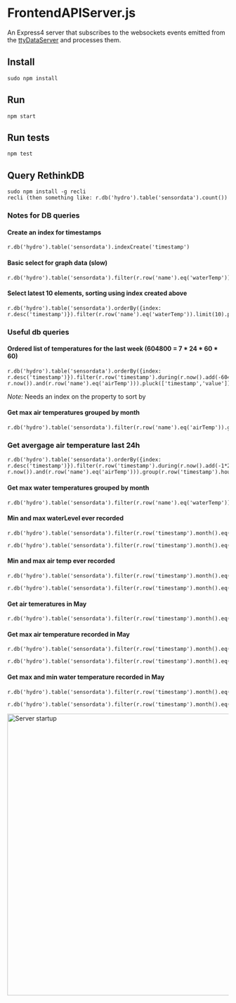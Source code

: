# FrontendAPIServer.js
An Express4 server that subscribes to the websockets events emitted from the [ttyDataServer](https://github.com/aweijnitz/hydrobalcony/tree/master/RaspberryPi/ttyDataServer.js) and processes them.


## Install
	sudo npm install
## Run
	npm start
## Run tests
	npm test

## Query RethinkDB
	sudo npm install -g recli
	recli (then something like: r.db('hydro').table('sensordata').count())
	
### Notes for DB queries

#### Create an index for timestamps

    r.db('hydro').table('sensordata').indexCreate('timestamp')

#### Basic select for graph data (slow)

    r.db('hydro').table('sensordata').filter(r.row('name').eq('waterTemp')).orderBy('timestamp').limit(10).pluck('name','timestamp','value')

#### Select latest 10 elements, sorting using index created above

    r.db('hydro').table('sensordata').orderBy({index: r.desc('timestamp')}).filter(r.row('name').eq('waterTemp')).limit(10).pluck('timestamp','value')

### Useful db queries

#### Ordered list of temperatures for the last week (604800 = 7 * 24 * 60 * 60)
    r.db('hydro').table('sensordata').orderBy({index: r.desc('timestamp')}).filter(r.row('timestamp').during(r.now().add(-604800), r.now()).and(r.row('name').eq('airTemp'))).pluck(['timestamp','value'])

*Note:* Needs an index on the property to sort by

#### Get max air temperatures grouped by month
    r.db('hydro').table('sensordata').filter(r.row('name').eq('airTemp')).group(r.row('timestamp').month()).max('value').pluck(['timestamp','value'])

### Get avergage air temperature last 24h

    r.db('hydro').table('sensordata').orderBy({index: r.desc('timestamp')}).filter(r.row('timestamp').during(r.now().add(-1*24*60*60), r.now()).and(r.row('name').eq('airTemp'))).group(r.row('timestamp').hours()).avg('value')

#### Get max water temperatures grouped by month
    r.db('hydro').table('sensordata').filter(r.row('name').eq('waterTemp')).group(r.row('timestamp').month()).max('value').pluck(['timestamp','value'])

#### Min and max waterLevel ever recorded
    r.db('hydro').table('sensordata').filter(r.row('timestamp').month().eq(5).and(r.row('name').eq('waterLevel'))).min('value').pluck(['timestamp','value'])

    r.db('hydro').table('sensordata').filter(r.row('timestamp').month().eq(5).and(r.row('name').eq('waterLevel'))).max('value').pluck(['timestamp','value'])

#### Min and max air temp ever recorded
    r.db('hydro').table('sensordata').filter(r.row('timestamp').month().eq(5).and(r.row('name').eq('airTemp'))).min('value').pluck(['timestamp','value'])

    r.db('hydro').table('sensordata').filter(r.row('timestamp').month().eq(5).and(r.row('name').eq('airTemp'))).max('value').pluck(['timestamp','value'])

#### Get air temeratures in May
    r.db('hydro').table('sensordata').filter(r.row('timestamp').month().eq(5).and(r.row('name').eq('airTemp'))).pluck(['timestamp','value'])

#### Get max air temperature recorded in May
    r.db('hydro').table('sensordata').filter(r.row('timestamp').month().eq(5).and(r.row('name').eq('airTemp'))).max('value').pluck(['timestamp','value'])

    r.db('hydro').table('sensordata').filter(r.row('timestamp').month().eq(5).and(r.row('name').eq('airTemp'))).min('value').pluck(['timestamp','value'])


#### Get max and min water temperature recorded in May
    r.db('hydro').table('sensordata').filter(r.row('timestamp').month().eq(5).and(r.row('name').eq('waterTemp'))).max('value').pluck(['timestamp','value'])

    r.db('hydro').table('sensordata').filter(r.row('timestamp').month().eq(5).and(r.row('name').eq('waterTemp'))).min('value').pluck(['timestamp','value'])


	
<img src="http://mildly-interesting.info/images/startShutown.png" alt="Server startup" style="width:640px;">	
	
